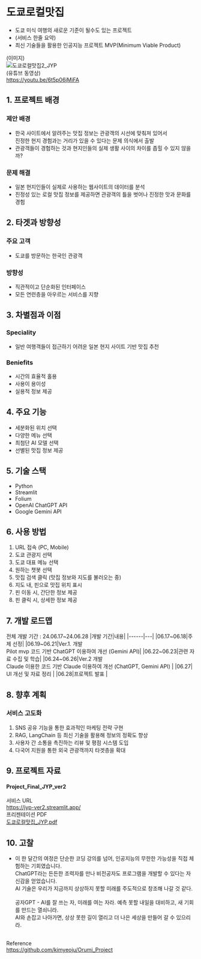 # 도쿄로컬맛집
- 도쿄 미식 여행의 새로운 기준이 될수도 있는 프로젝트
- (서비스 한줄 요약)
- 최신 기술들을 활용한 인공지능 프로젝트 MVP(Minimum Viable Product)<br>

(이미지)<br>
![도쿄로컬맛집2_JYP](https://github.com/team1377/Project_Final_JYP_ver2/assets/172336808/e9ada202-10f5-4e15-9118-4ae535b19e88)
<br>
(유튜브 동영상)
<br>
https://youtu.be/6t5p06jMiFA
<br>

## 1. 프로젝트 배경
### 제안 배경
- 한국 사이트에서 알려주는 맛집 정보는 관광객의 시선에 맞춰져 있어서<br>
진정한 현지 경험과는 거리가 있을 수 있다는 문제 의식에서 출발
- 관광객들이 경험하는 것과 현지인들의 실제 생활 사이의 차이를 좁힐 수 있지 않을까?
### 문제 해결
- 일본 현지인들이 실제로 사용하는 웹사이트의 데이터를 분석
- 진정성 있는 로컬 맛집 정보를 제공하면 관광객의 틀을 벗어나 진정한 맛과 문화를 경험

## 2. 타겟과 방향성
### 주요 고객
- 도쿄를 방문하는 한국인 관광객
### 방향성
- 직관적이고 단순화된 인터페이스
- 모든 연련층을 아우르는 서비스를 지향

## 3. 차별점과 이점
### Speciality
- 일반 여행객들이 접근하기 어려운 일본 현지 사이트 기반 맛집 추천
### Beniefits
- 시간의 효율적 홀용
- 사용이 용이성
- 실용적 정보 제공

## 4. 주요 기능
- 세분화된 위치 선택
- 다양한 메뉴 선택
- 최첨단 AI 모델 선택
- 선별된 맛집 정보 제공

## 5. 기술 스택
- Python
- Streamlit
- Folium
- OpenAI ChatGPT API
- Google Gemini API

## 6. 사용 방법
<ol>
<li>URL 접속 (PC, Mobile)
<li>도쿄 관광지 선택
<li>도쿄 대표 메뉴 선택
<li>원하는 챗봇 선택
<li>맛집 검색 클릭 (맛집 정보와 지도를 불러오는 중)
<li>지도 내,  핀으로 맛집 위치 표시
<li>핀 이동 시, 간단한 정보 제공
<li>핀 클릭 시, 상세한 정보 제공</li>
</ol>

## 7. 개발 로드맵
전체 개발 기간 : 24.06.17~24.06.28
|개발 기간|내용|
|------|---|
|06.17~06.18|주제 선정|
|06.19~06.21|Ver.1. 개발 <br>  Pilot mvp 코드 기반 ChatGPT 이용하여 개선 (Gemini API)|
|06.22~06.23|관련 자료 수집 및 학습|
|06.24~06.26|Ver.2 개발 <br> Claude 이용한 코드 기반 Claude 이용하여 개선 (ChatGPT, Gemini API) |
|06.27| UI 개선 및 자료 정리 |
|06.28|프로젝트 발표 |


## 8. 향후 계획
### 서비스 고도화
<ol>
<li>SNS 공유 기능을 통한 효과적인 마케팅 전략 구현
<li>RAG, LangChain 등 최신 기술을 활용해 정보의 정확도 향상
<li>사용자 간 소통을 촉진하는 리뷰 및 평점 시스템 도입
<li>다국어 지원을 통한 외국 관광객까지 타겟층을 확대</li>
</ol>

## 9. 프로젝트 자료
#### Project_Final_JYP_ver2
서비스 URL
<br>
https://jyp-ver2.streamlit.app/
<br>
프리젠테이션 PDF
<br>
[도쿄로컬맛집_JYP.pdf](https://github.com/user-attachments/files/16048310/_JYP.pdf)

## 10. 고찰

- 이 한 달간의 여정은 단순한 코딩 강의를 넘어, 인공지능의 무한한 가능성을 직접 체험하는 기회였습니다.<br>
ChatGPT라는 든든한 조력자를 만나 비전공자도 프로그램을 개발할 수 있다는 자신감을 얻었습니다.<br>
AI 기술은 우리가 지금까지 상상하지 못할 미래를 주도적으로 창조해 나갈 것 같다.<br><br>
공자GPT - AI를 잘 쓰는 자, 미래를 여는 자라. 예측 못할 내일을 대비하고, 새 기회를 만드는 열쇠니라.<br>
AI와 손잡고 나아가면, 상상 못한 길이 열리고 더 나은 세상을 만들어 갈 수 있으리라.<br><br>

Reference<br>
https://github.com/kimyeoju/Orumi_Project
